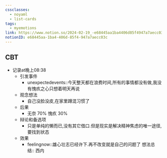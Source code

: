 ```yaml
---
cssclasses:
  - noyaml
  - list-cards
tags:
  - myemotions
link: https://www.notion.so/2024-02-19_-e68445aa1ba4406d85f4947a7aecc03c
notionID: e68445aa-1ba4-406d-85f4-947a7aecc03c
---
```


## CBT
- 记录at晚上08:38
  - 引发事件
    - unexpectedevents::今天整天都在浪费时间,所有的事情都没有做,我没有愧疚之心只想着明天再说
  - 观念想法
    - 自己没脸没皮,在家里蹲混习惯了
  - 后果
    - 无奈 70% 愧疚 30%
  - 辩论和备选项
    - 只是单纯的懒而已,没有其它借口.但是现实是解决精神焦虑的唯一途径,要找到状态
  - 效果
    - feelingnow::雄心壮志已经许下.再不改变就是自己的问题了
想法总结:: 西内


